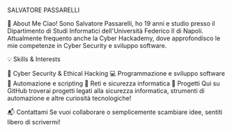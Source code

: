 SALVATORE PASSARELLI

📌 About Me Ciao! Sono Salvatore Passarelli, ho 19 anni e studio presso il Dipartimento di Studi Informatici dell'Università Federico II di Napoli. Attualmente frequento anche la Cyber Hackademy, dove approfondisco le mie competenze in Cyber Security e sviluppo software.

💡 Skills & Interests

🔐 Cyber Security & Ethical Hacking 💻 Programmazione e sviluppo software 🚀 Automazione e scripting 📡 Reti e sicurezza informatica 📂 Progetti Qui su GitHub troverai progetti legati alla sicurezza informatica, strumenti di automazione e altre curiosità tecnologiche!

📬 Contattami Se vuoi collaborare o semplicemente scambiare idee, sentiti libero di scrivermi!
